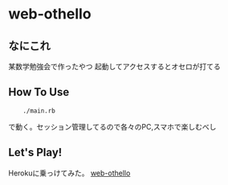 # web-othello## なにこれ某数学勉強会で作ったやつ起動してアクセスするとオセロが打てる## How To Use        ./main.rbで動く。セッション管理してるので各々のPC,スマホで楽しむべし## Let's Play!Herokuに乗っけてみた。[web-othello](https://web-othello.herokuapp.com/)
